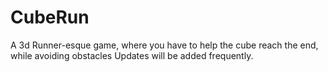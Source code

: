 # CubeRun
A 3d Runner-esque game, where you have to help the cube reach the end, while avoiding obstacles
Updates will be added frequently.
